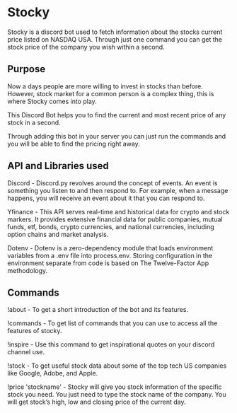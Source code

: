 # Stocky

Stocky is a discord bot used to fetch information about the stocks current price listed on NASDAQ USA. Through just one command you can get the stock price of the company you wish within a second.

## Purpose 
Now a days people are more willing to invest in stocks than before. However, stock market for a common person is a complex thing, this is where Stocky comes into play.

This Discord Bot helps you to find the current and most recent price of any stock in a second. 

Through adding this bot in your server you can just run the commands and you will be able to find the pricing right away.

## API and Libraries used

Discord - Discord.py revolves around the concept of events. An event is something you listen to and then respond to. For example, when a message happens, you will receive an event about it that you can respond to. 

Yfinance - This API serves real-time and historical data for crypto and stock markers. It provides extensive financial data for public companies, mutual funds, etf, bonds, crypto currencies, and national currencies, including option chains and market analysis. 

Dotenv - Dotenv is a zero-dependency module that loads environment variables from a .env file into process.env. Storing configuration in the environment separate from code is based on The Twelve-Factor App methodology.

## Commands

!about - To get a short introduction of the bot and its features.

!commands - To get list of commands that you can use to access all the features of stocky.

!inspire - Use this command to get inspirational quotes on your discord channel use. 

!stock - To get useful stock data about some of the top tech US companies like Google, Adobe, and Apple.

!price 'stockname' - Stocky will give you stock information of the specific stock you need. You just need to type the stock name of the company. You will get stock’s high, low and closing price of the current day.

